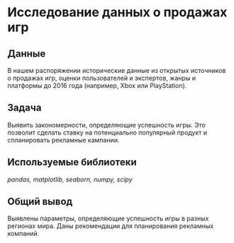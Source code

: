 # Исследование данных о продажах игр

## Данные
В нашем распоряжении исторические данные из открытых источников о продажах игр, оценки пользователей и экспертов, жанры и платформы до 2016 года (например, Xbox или PlayStation). 

## Задача
Выявить закономерности, определяющие успешность игры. Это позволит сделать ставку на потенциально популярный продукт и спланировать рекламные кампании.

## Используемые библиотеки
*pandas, matplotlib, seaborn, numpy, scipy*

## Общий вывод
Выявлены параметры, определяющие успешность игры в разных регионах мира. Даны рекомендации для планирования рекламных компаний.
